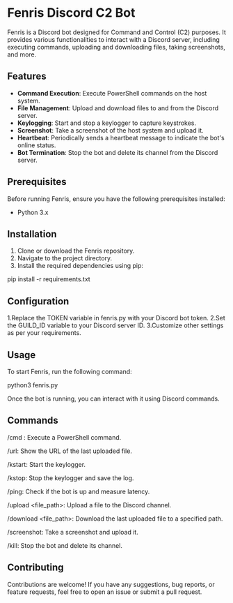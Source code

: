 # Fenris Discord C2 Bot

Fenris is a Discord bot designed for Command and Control (C2) purposes. It provides various functionalities to interact with a Discord server, including executing commands, uploading and downloading files, taking screenshots, and more.

## Features

- **Command Execution**: Execute PowerShell commands on the host system.
- **File Management**: Upload and download files to and from the Discord server.
- **Keylogging**: Start and stop a keylogger to capture keystrokes.
- **Screenshot**: Take a screenshot of the host system and upload it.
- **Heartbeat**: Periodically sends a heartbeat message to indicate the bot's online status.
- **Bot Termination**: Stop the bot and delete its channel from the Discord server.

## Prerequisites

Before running Fenris, ensure you have the following prerequisites installed:

- Python 3.x

## Installation

1. Clone or download the Fenris repository.
2. Navigate to the project directory.
3. Install the required dependencies using pip:


pip install -r requirements.txt

## Configuration

1.Replace the TOKEN variable in fenris.py with your Discord bot token.
2.Set the GUILD_ID variable to your Discord server ID.
3.Customize other settings as per your requirements.

## Usage

To start Fenris, run the following command:

python3 fenris.py

Once the bot is running, you can interact with it using Discord commands.

## Commands

/cmd <command>: Execute a PowerShell command.

/url: Show the URL of the last uploaded file.

/kstart: Start the keylogger.

/kstop: Stop the keylogger and save the log.

/ping: Check if the bot is up and measure latency.

/upload <file_path>: Upload a file to the Discord channel.

/download <file_path>: Download the last uploaded file to a specified path.

/screenshot: Take a screenshot and upload it.

/kill: Stop the bot and delete its channel.

## Contributing

Contributions are welcome! If you have any suggestions, bug reports, or feature requests, feel free to open an issue or submit a pull request.
